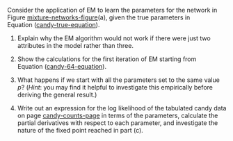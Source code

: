 

Consider the application of EM to learn the parameters for the network
in Figure <a class="insideBookFigRef" id="insidebookfigref" target="_blank" href="https://aimacode.github.io/aima-exercises/figures/mixture-networks-figure.png">mixture-networks-figure</a>(a), given the true
parameters in Equation (<a class="equationRef" id="equationref" title="" href="#">candy-true-equation</a>).

1.  Explain why the EM algorithm would not work if there were just two
    attributes in the model rather than three.

2.  Show the calculations for the first iteration of EM starting from
    Equation (<a class="equationRef" id="equationref" title="" href="#">candy-64-equation</a>).

3.  What happens if we start with all the parameters set to the same
    value $p$? (<i>Hint</i>: you may find it helpful to
    investigate this empirically before deriving the general result.)

4.  Write out an expression for the log likelihood of the tabulated
    candy data on page <a class="pageRef" id="pageref" title="" href="#">candy-counts-page</a> in terms of the parameters,
    calculate the partial derivatives with respect to each parameter,
    and investigate the nature of the fixed point reached in part (c).
